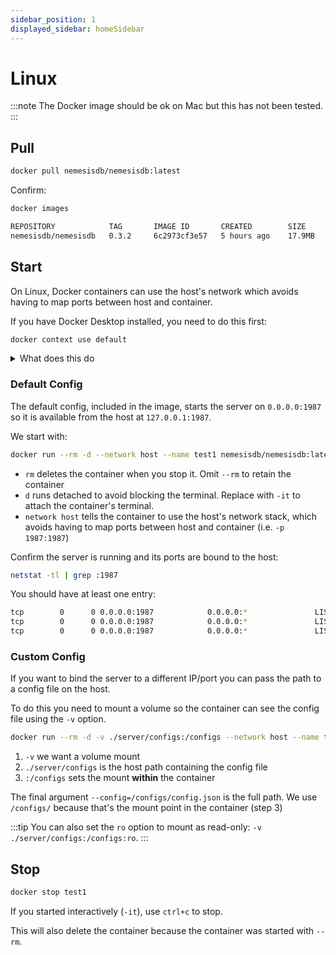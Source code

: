 ```yaml
---
sidebar_position: 1
displayed_sidebar: homeSidebar
---
```


# Linux

:::note
The Docker image should be ok on Mac but this has not been tested.
:::


## Pull

```bash
docker pull nemesisdb/nemesisdb:latest
```

Confirm:

```bash
docker images
```

```bash
REPOSITORY            TAG       IMAGE ID       CREATED        SIZE
nemesisdb/nemesisdb   0.3.2     6c2973cf3e57   5 hours ago    17.9MB
```

## Start

On Linux, Docker containers can use the host's network which avoids having to map ports between host and container.

If you have Docker Desktop installed, you need to do this first:

```bash
docker context use default
```

<details>
  <summary>What does this do</summary>
  <div>
    <div>
    We need this because Docker Desktop on Linux runs within a VM, so the container will bind to the VM's virtual network rather than the host.
    Running this command tells Docker to use the 'default' context rather than the Docker Desktop, so the container can bind directly to the host's network ports.
    <br/><br/>
    See <a href="https://docs.docker.com/desktop/faqs/linuxfaqs/">here</a> for more.
    </div>
  </div>
</details>



### Default Config
The default config, included in the image, starts the server on `0.0.0.0:1987` so it is available from the host at `127.0.0.1:1987`.

We start with:

```bash
docker run --rm -d --network host --name test1 nemesisdb/nemesisdb:latest
```

- `rm` deletes the container when you stop it. Omit `--rm` to retain the container
- `d` runs detached to avoid blocking the terminal. Replace with `-it` to attach the container's terminal.
- `network host` tells the container to use the host's network stack, which avoids having to map ports between host and container (i.e. `-p 1987:1987`)

Confirm the server is running and its ports are bound to the host:

```bash
netstat -tl | grep :1987
```

You should have at least one entry:
```bash
tcp        0      0 0.0.0.0:1987            0.0.0.0:*               LISTEN     
tcp        0      0 0.0.0.0:1987            0.0.0.0:*               LISTEN     
tcp        0      0 0.0.0.0:1987            0.0.0.0:*               LISTEN 
```


### Custom Config

If you want to bind the server to a different IP/port you can pass the path to a config file on the host.

To do this you need to mount a volume so the container can see the config file using the `-v` option.


```bash
docker run --rm -d -v ./server/configs:/configs --network host --name test1 nemesisdb/nemesisdb:latest --config=/configs/config.json
```

1. `-v` we want a volume mount
2. `./server/configs` is the host path containing the config file
3. `:/configs` sets the mount **within** the container

The final argument `--config=/configs/config.json` is the full path. We use `/configs/` because that's the mount point in the container (step 3)


:::tip
You can also set the `ro` option to mount as read-only: `-v ./server/configs:/configs:ro`.
:::


## Stop

```bash
docker stop test1
```

If you started interactively (`-it`), use `ctrl+c` to stop.

This will also delete the container because the container was started with `--rm`.

<br/>

